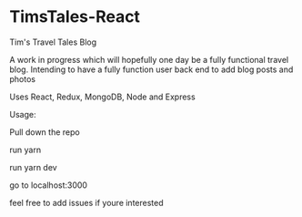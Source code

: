# TimsTales-React

Tim's Travel Tales Blog 

A work in progress which will hopefully one day be a fully functional travel blog. 
Intending to have a fully function user back end to add blog posts and photos

Uses React, Redux, MongoDB, Node and Express

Usage: 

Pull down the repo

run yarn 

run yarn dev 

go to localhost:3000

feel free to add issues if youre interested 
